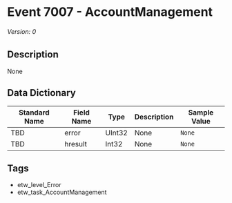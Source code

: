 # Event 7007 - AccountManagement
###### Version: 0

## Description
None

## Data Dictionary
|Standard Name|Field Name|Type|Description|Sample Value|
|---|---|---|---|---|
|TBD|error|UInt32|None|`None`|
|TBD|hresult|Int32|None|`None`|

## Tags
* etw_level_Error
* etw_task_AccountManagement